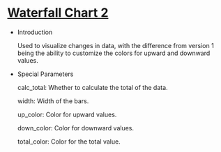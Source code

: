 # [Waterfall Chart 2](/basic/waterfalls-plot)

* Introduction

  Used to visualize changes in data, with the difference from version 1 being the ability to customize the colors for
  upward and downward values.

- Special Parameters

  calc_total: Whether to calculate the total of the data.

  width: Width of the bars.

  up_color: Color for upward values.

  down_color: Color for downward values.

  total_color: Color for the total value.
